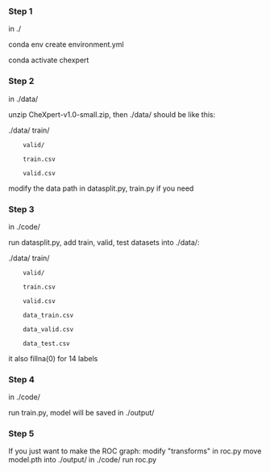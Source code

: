 ### Step 1
in ./

conda env create environment.yml

conda activate chexpert

### Step 2
in ./data/

unzip CheXpert-v1.0-small.zip, then ./data/ should be like this:

./data/ train/

		valid/

		train.csv

		valid.csv

modify the data path in datasplit.py, train.py if you need

### Step 3
in ./code/

run datasplit.py, add train, valid, test datasets into ./data/:

./data/	train/

		valid/

		train.csv

		valid.csv

		data_train.csv

		data_valid.csv

		data_test.csv

it also fillna(0) for 14 labels

### Step 4
in ./code/

run train.py, model will be saved in ./output/

### Step 5
If you just want to make the ROC graph:
modify "transforms" in roc.py
move model.pth into ./output/
in ./code/
run roc.py

